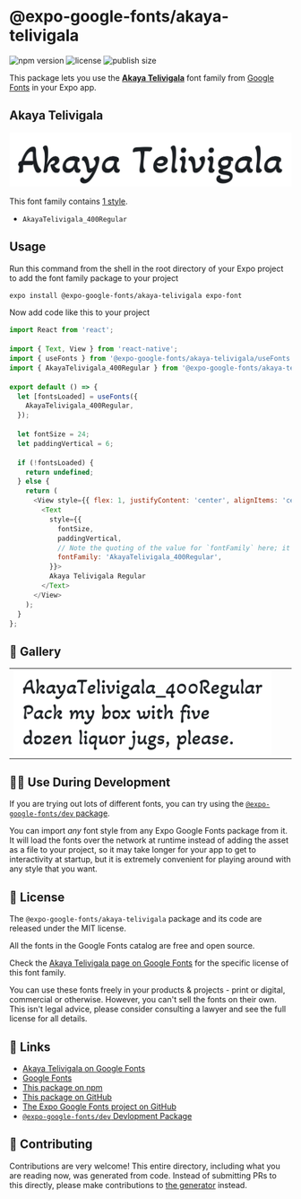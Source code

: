 # @expo-google-fonts/akaya-telivigala

![npm version](https://flat.badgen.net/npm/v/@expo-google-fonts/akaya-telivigala)
![license](https://flat.badgen.net/github/license/expo/google-fonts)
![publish size](https://flat.badgen.net/packagephobia/install/@expo-google-fonts/akaya-telivigala)

This package lets you use the [**Akaya Telivigala**](https://fonts.google.com/specimen/Akaya+Telivigala) font family from [Google Fonts](https://fonts.google.com/) in your Expo app.

## Akaya Telivigala

![Akaya Telivigala](./font-family.png)

This font family contains [1 style](#-gallery).

- `AkayaTelivigala_400Regular`

## Usage

Run this command from the shell in the root directory of your Expo project to add the font family package to your project
```sh
expo install @expo-google-fonts/akaya-telivigala expo-font
```

Now add code like this to your project
```js
import React from 'react';

import { Text, View } from 'react-native';
import { useFonts } from '@expo-google-fonts/akaya-telivigala/useFonts';
import { AkayaTelivigala_400Regular } from '@expo-google-fonts/akaya-telivigala/400Regular';

export default () => {
  let [fontsLoaded] = useFonts({
    AkayaTelivigala_400Regular,
  });

  let fontSize = 24;
  let paddingVertical = 6;

  if (!fontsLoaded) {
    return undefined;
  } else {
    return (
      <View style={{ flex: 1, justifyContent: 'center', alignItems: 'center' }}>
        <Text
          style={{
            fontSize,
            paddingVertical,
            // Note the quoting of the value for `fontFamily` here; it expects a string!
            fontFamily: 'AkayaTelivigala_400Regular',
          }}>
          Akaya Telivigala Regular
        </Text>
      </View>
    );
  }
};

```

## 🔡 Gallery


||||
|-|-|-|
|![AkayaTelivigala_400Regular](.//400Regular/AkayaTelivigala_400Regular.ttf.png)||||


## 👩‍💻 Use During Development

If you are trying out lots of different fonts, you can try using the [`@expo-google-fonts/dev` package](https://github.com/freeboub/google-fonts/tree/master/font-packages/dev#readme).

You can import *any* font style from any Expo Google Fonts package from it. It will load the fonts
over the network at runtime instead of adding the asset as a file to your project, so it may take longer
for your app to get to interactivity at startup, but it is extremely convenient
for playing around with any style that you want.

## 📖 License

The `@expo-google-fonts/akaya-telivigala` package and its code are released under the MIT license.

All the fonts in the Google Fonts catalog are free and open source.

Check the [Akaya Telivigala page on Google Fonts](https://fonts.google.com/specimen/Akaya+Telivigala) for the specific license of this font family.

You can use these fonts freely in your products & projects - print or digital, commercial or otherwise. However, you can't sell the fonts on their own. This isn't legal advice, please consider consulting a lawyer and see the full license for all details.

## 🔗 Links

- [Akaya Telivigala on Google Fonts](https://fonts.google.com/specimen/Akaya+Telivigala)
- [Google Fonts](https://fonts.google.com/)
- [This package on npm](https://www.npmjs.com/package/@expo-google-fonts/akaya-telivigala)
- [This package on GitHub](https://github.com/freeboub/google-fonts/tree/master/font-packages/akaya-telivigala)
- [The Expo Google Fonts project on GitHub](https://github.com/freeboub/google-fonts)
- [`@expo-google-fonts/dev` Devlopment Package](https://github.com/freeboub/google-fonts/tree/master/font-packages/dev)

## 🤝 Contributing

Contributions are very welcome! This entire directory, including what you are reading now, was generated from code. Instead of submitting PRs to this directly, please make contributions to [the generator](https://github.com/freeboub/google-fonts/tree/master/packages/generator) instead.
